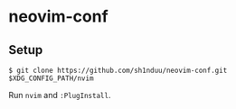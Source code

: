 # neovim-conf

## Setup

```
$ git clone https://github.com/sh1nduu/neovim-conf.git $XDG_CONFIG_PATH/nvim
```

Run `nvim` and `:PlugInstall`.
